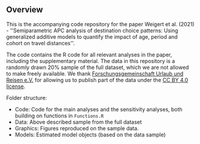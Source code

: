 Overview
------------

This is the accompanying code repository for the paper Weigert et al. (2021) - ''Semiparametric APC analysis of destination choice patterns: Using generalized additive models to quantify the impact of age, period and cohort on travel distances''.

The code contains the R code for all relevant analyses in the paper, including the supplementary material.
The data in this repository is a randomly drawn 20% sample of the full dataset, which we are not allowed to make freely available.
We thank [Forschungsgemeinschaft Urlaub und Reisen e.V.](https://reiseanalyse.de/home/) for allowing us to publish part of the data
under the [CC BY 4.0 license](https://creativecommons.org/licenses/by/4.0/).


Folder structure:

- Code: Code for the main analyses and the sensitivity analyses, both building on functions in `Functions.R`
- Data: Above described sample from the full dataset
- Graphics: Figures reproduced on the sample data.
- Models: Estimated model objects (based on the data sample)
